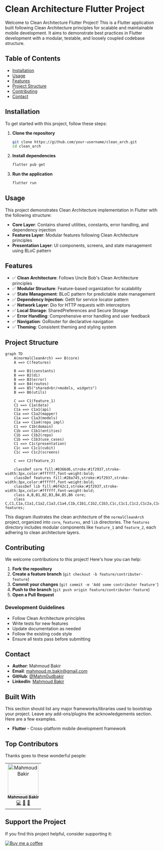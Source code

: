 # Clean Architecture Flutter Project

Welcome to Clean Architecture Flutter Project! This is a Flutter application built following Clean Architecture principles for scalable and maintainable mobile development. It aims to demonstrate best practices in Flutter development with a modular, testable, and loosely coupled codebase structure.

## Table of Contents

- [Installation](#installation)
- [Usage](#usage)
- [Features](#features)
- [Project Structure](#project-structure)
- [Contributing](#contributing)
- [Contact](#contact)

## Installation

To get started with this project, follow these steps:

1. **Clone the repository**
   ```bash
   git clone https://github.com/your-username/clean_arch.git
   cd clean_arch
   ```

2. **Install dependencies**
   ```bash
   flutter pub get
   ```

3. **Run the application**
   ```bash
   flutter run
   ```

## Usage

This project demonstrates Clean Architecture implementation in Flutter with the following structure:

- **Core Layer**: Contains shared utilities, constants, error handling, and dependency injection
- **Features Layer**: Modular features following Clean Architecture principles
- **Presentation Layer**: UI components, screens, and state management using BLoC pattern

## Features

- ✅ **Clean Architecture**: Follows Uncle Bob's Clean Architecture principles
- ✅ **Modular Structure**: Feature-based organization for scalability
- ✅ **State Management**: BLoC pattern for predictable state management
- ✅ **Dependency Injection**: GetIt for service locator pattern
- ✅ **Network Layer**: Dio for HTTP requests with interceptors
- ✅ **Local Storage**: SharedPreferences and Secure Storage
- ✅ **Error Handling**: Comprehensive error handling and user feedback
- ✅ **Navigation**: GoRouter for declarative navigation
- ✅ **Theming**: Consistent theming and styling system

## Project Structure

```mermaid
graph TD
    A(normalCleanArch) ==> B(core)
    A ==> C(features)

    B ==> B1(constants)
    B ==> B2(di)
    B ==> B3(error)
    B ==> B4(routes)
    B ==> B5("shared<br/>models, widgets")
    B ==> B6(utils)

    C ==> C1(feature_1)
    C1 ==> C1a(data)
    C1a ==> C1a1(api)
    C1a ==> C1a2(mapper)
    C1a ==> C1a3(models)
    C1a ==> C1a4(repo_impl)
    C1 ==> C1b(domain)
    C1b ==> C1b1(entities)
    C1b ==> C1b2(repo)
    C1b ==> C1b3(use_cases)
    C1 ==> C1c(presentation)
    C1c ==> C1c1(cubit)
    C1c ==> C1c2(screens)
    
    C ==> C2(feature_2)

    classDef core fill:#0366d6,stroke:#1f2937,stroke-width:3px,color:#ffffff,font-weight:bold;
    classDef features fill:#28a745,stroke:#1f2937,stroke-width:3px,color:#ffffff,font-weight:bold;
    classDef lib fill:#6f42c1,stroke:#1f2937,stroke-width:3px,color:#ffffff,font-weight:bold;
    class A,B,B1,B2,B3,B4,B5,B6 core;
    class C,C1,C1a,C1a1,C1a2,C1a3,C1a4,C1b,C1b1,C1b2,C1b3,C1c,C1c1,C1c2,C1c2a,C1c2b,C2 features;
```

This diagram illustrates the clean architecture of the `normalCleanArch` project, organized into `core`, `features`, and `lib` directories. The `features` directory includes modular components like `feature_1` and `feature_2`, each adhering to clean architecture layers.

## Contributing

We welcome contributions to this project! Here's how you can help:

1. **Fork the repository**
2. **Create a feature branch** (`git checkout -b feature/contributer-feature`)
3. **Commit your changes** (`git commit -m 'Add some contributer feature'`)
4. **Push to the branch** (`git push origin feature/contributer-feature`)
5. **Open a Pull Request**

### Development Guidelines

- Follow Clean Architecture principles
- Write tests for new features
- Update documentation as needed
- Follow the existing code style
- Ensure all tests pass before submitting

## Contact

- **Author**: Mahmoud Bakir
- **Email**: [mahmoud.m.bakir@gmail.com](mailto:mahmoud.m.bakir@gmail.com)
- **GitHub**: [@Mahm0udbakir](https://github.com/Mahm0udbakir)
- **LinkedIn**: [Mahmoud Bakir](https://www.linkedin.com/in/mahm0udbakir/)

## Built With

This section should list any major frameworks/libraries used to bootstrap your project. Leave any add-ons/plugins the acknowledgements section. Here are a few examples.

- **Flutter** - Cross-platform mobile development framework

## Top Contributors

Thanks goes to these wonderful people:

<table>
  <tr>
    <td align="center">
      <a href="https://github.com/Mahm0udbakir">
        <img src="https://github.com/Mahm0udbakir.png" width="100px;" alt="Mahmoud Bakir"/>
        <br />
        <sub><b>Mahmoud Bakir</b></sub>
      </a>
      <br />
      <a href="https://github.com/Mahm0udbakir/clean_arch/commits?author=Mahm0udbakir" title="Code">💻</a>
      <a href="https://github.com/Mahm0udbakir/clean_arch/commits?author=Mahm0udbakir" title="Documentation">📖</a>
      <a href="https://github.com/Mahm0udbakir/clean_arch/commits?author=Mahm0udbakir" title="Maintenance">🔧</a>
    </td>
  </tr>
</table>

## Support the Project

If you find this project helpful, consider supporting it:

[![Buy me a coffee](https://img.buymeacoffee.com/button-api/?text=Buy%20me%20a%20coffee&emoji=☕&slug=mahmoudbakir&button_colour=FFDD00&font_colour=000000&font_family=Cookie&outline_colour=000000&coffee_colour=FF0000)](https://buymeacoffee.com/mahmoudbakir)